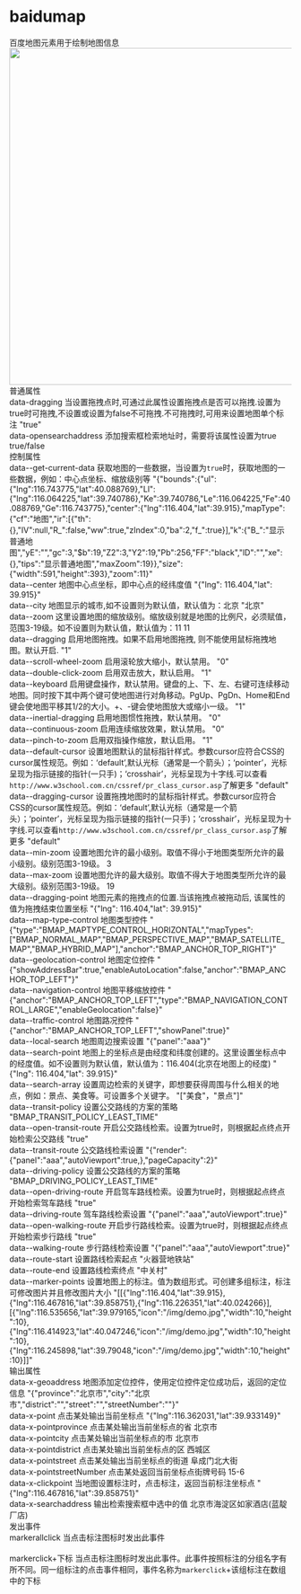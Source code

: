 # baidumap
百度地图元素用于绘制地图信息<br>
<img src="http://www.wware.org/img/baidumap2.png?_1287" width="600px"><br>
普通属性<br>
data-dragging	当设置拖拽点时,可通过此属性设置拖拽点是否可以拖拽.设置为true时可拖拽,不设置或设置为false不可拖拽.不可拖拽时,可用来设置地图单个标注	"true"<br>
data-opensearchaddress	添加搜索框检索地址时，需要将该属性设置为true	true/false<br>
控制属性<br>
data--get-current-data	获取地图的一些数据，当设置为`true`时，获取地图的一些数据，例如：中心点坐标、缩放级别等	"{"bounds":{"ul":{"lng":116.743775,"lat":40.088769},"Ll":{"lng":116.064225,"lat":39.740786},"Ke":39.740786,"Le":116.064225,"Fe":40.088769,"Ge":116.743775},"center":{"lng":116.404,"lat":39.915},"mapType":{"cf":"地图","ir":[{"th":{},"IV":null,"R_":false,"ww":true,"zIndex":0,"ba":2,"f_":true}],"k":{"B_":"显示普通地图","yE":"","gc":3,"$b":19,"Z2":3,"Y2":19,"Pb":256,"FF":"black","lD":"","xe":{},"tips":"显示普通地图","maxZoom":19}},"size":{"width":591,"height":393},"zoom":11}"<br>
data--center	地图中心点坐标，即中心点的经纬度值	"{"lng": 116.404,"lat": 39.915}"<br>
data--city	地图显示的城市,如不设置则为默认值，默认值为：北京	"北京"<br>
data--zoom	这里设置地图的缩放级别。缩放级别就是地图的比例尺，必须赋值，范围3-19级。如不设置则为默认值，默认值为：11	11<br>
data--dragging	启用地图拖拽。如果不启用地图拖拽, 则不能使用鼠标拖拽地图。默认开启.	"1"<br>
data--scroll-wheel-zoom	启用滚轮放大缩小，默认禁用。	"0"<br>
data--double-click-zoom	启用双击放大，默认启用。	"1"<br>
data--keyboard	启用键盘操作，默认禁用。键盘的上、下、左、右键可连续移动地图。同时按下其中两个键可使地图进行对角移动。PgUp、PgDn、Home和End键会使地图平移其1/2的大小。+、-键会使地图放大或缩小一级。	"1"<br>
data--inertial-dragging	启用地图惯性拖拽，默认禁用。	"0"<br>
data--continuous-zoom	启用连续缩放效果，默认禁用。	"0"<br>
data--pinch-to-zoom	启用双指操作缩放，默认启用。	"1"<br>
data--default-cursor	设置地图默认的鼠标指针样式。参数cursor应符合CSS的cursor属性规范。例如：‘default’,默认光标（通常是一个箭头）；‘pointer’，光标呈现为指示链接的指针(一只手)；‘crosshair’，光标呈现为十字线.可以查看`http://www.w3school.com.cn/cssref/pr_class_cursor.asp`了解更多	"default"<br>
data--dragging-cursor	设置拖拽地图时的鼠标指针样式。参数cursor应符合CSS的cursor属性规范。例如：‘default’,默认光标（通常是一个箭头）；‘pointer’，光标呈现为指示链接的指针(一只手)；‘crosshair’，光标呈现为十字线.可以查看`http://www.w3school.com.cn/cssref/pr_class_cursor.asp`了解更多	"default"<br>
data--min-zoom	设置地图允许的最小级别。取值不得小于地图类型所允许的最小级别。级别范围3-19级。	3<br>
data--max-zoom	设置地图允许的最大级别。取值不得大于地图类型所允许的最大级别。级别范围3-19级。	19<br>
data--dragging-point	地图元素的拖拽点的位置.当该拖拽点被拖动后, 该属性的值为拖拽结束位置坐标	"{"lng": 116.404,"lat": 39.915}"<br>
data--map-type-control	地图类型控件	"{"type":"BMAP_MAPTYPE_CONTROL_HORIZONTAL","mapTypes":["BMAP_NORMAL_MAP","BMAP_PERSPECTIVE_MAP","BMAP_SATELLITE_MAP","BMAP_HYBRID_MAP"],"anchor":"BMAP_ANCHOR_TOP_RIGHT"}"<br>
data--geolocation-control	地图定位控件	"{"showAddressBar":true,"enableAutoLocation":false,"anchor":"BMAP_ANCHOR_TOP_LEFT"}"<br>
data--navigation-control	地图平移缩放控件	"{"anchor":"BMAP_ANCHOR_TOP_LEFT","type":"BMAP_NAVIGATION_CONTROL_LARGE","enableGeolocation":false}"<br>
data--traffic-control	地图路况控件	"{"anchor":"BMAP_ANCHOR_TOP_LEFT","showPanel":true}"<br>
data--local-search	地图周边搜索设置	"{"panel":"aaa"}"<br>
data--search-point	地图上的坐标点是由经度和纬度创建的。这里设置坐标点中的经度值。如不设置则为默认值，默认值为：116.404(北京在地图上的经度)	"{"lng": 116.404,"lat": 39.915}"<br>
data--search-array	设置周边检索的关键字，即想要获得周围与什么相关的地点，例如：景点、美食等。可设置多个关键字。	"["美食"，"景点"]"<br>
data--transit-policy	设置公交路线的方案的策略	"BMAP_TRANSIT_POLICY_LEAST_TIME"<br>
data--open-transit-route	开启公交路线检索。设置为true时，则根据起点终点开始检索公交路线	"true"<br>
data--transit-route	公交路线检索设置	"{"render":{"panel":"aaa","autoViewport":true,},"pageCapacity":2}"<br>
data--driving-policy	设置公交路线的方案的策略	"BMAP_DRIVING_POLICY_LEAST_TIME"<br>
data--open-driving-route	开启驾车路线检索。设置为true时，则根据起点终点开始检索驾车路线	"true"<br>
data--driving-route	驾车路线检索设置	"{"panel":"aaa","autoViewport":true}"<br>
data--open-walking-route	开启步行路线检索。设置为true时，则根据起点终点开始检索步行路线	"true"<br>
data--walking-route	步行路线检索设置	"{"panel":"aaa","autoViewport":true}"<br>
data--route-start	设置路线检索起点	"火器营地铁站"<br>
data--route-end	设置路线检索终点	"中关村"<br>
data--marker-points	设置地图上的标注。值为数组形式。可创建多组标注，标注可修改图片并且修改图片大小	"[[{"lng":116.404,"lat":39.915},{"lng":116.467816,"lat":39.858751},{"lng":116.226351,"lat":40.024266}], [{"lng":116.535656,"lat":39.979165,"icon":"/img/demo.jpg","width":10,"height":10},{"lng":116.414923,"lat":40.047246,"icon":"/img/demo.jpg","width":10,"height":10},{"lng":116.245898,"lat":39.79048,"icon":"/img/demo.jpg","width":10,"height":10}]]"<br>
输出属性<br>
data-x-geoaddress	地图添加定位控件，使用定位控件定位成功后，返回的定位信息	"{"province":"北京市","city":"北京市","district":"","street":"","streetNumber":""}"<br>
data-x-point	点击某处输出当前坐标点	"{"lng":116.362031,"lat":39.933149}"<br>
data-x-pointprovince	点击某处输出当前坐标点的省	北京市<br>
data-x-pointcity	点击某处输出当前坐标点的市	北京市<br>
data-x-pointdistrict	点击某处输出当前坐标点的区	西城区<br>
data-x-pointstreet	点击某处输出当前坐标点的街道	阜成门北大街<br>
data-x-pointstreetNumber	点击某处返回当前坐标点街牌号码	15-6<br>
data-x-clickpoint	当地图设置标注时，点击标注，返回当前标注坐标点	"{"lng":116.467816,"lat":39.858751}"<br>
data-x-searchaddress	输出检索搜索框中选中的值	北京市海淀区如家酒店(蓝靛厂店)<br>
发出事件<br>
markerallclick	当点击标注图标时发出此事件<br>	
markerclick+下标	当点击标注图标时发出此事件。此事件按照标注的分组名字有所不同。同一组标注的点击事件相同，事件名称为`markerclick`+该组标注在数组中的下标<br>
